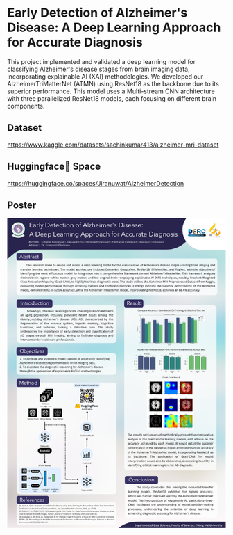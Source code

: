 # Early Detection of Alzheimer's Disease: A Deep Learning Approach for Accurate Diagnosis

This project implemented and validated a deep learning model for classifying Alzheimer's disease stages from brain imaging data, incorporating explainable AI (XAI) methodologies. We developed our AlzheimerTriMatterNet (ATMN) using ResNet18 as the backbone due to its superior performance. This model uses a Multi-stream CNN architecture with three parallelized ResNet18 models, each focusing on different brain components.

## Dataset  
https://www.kaggle.com/datasets/sachinkumar413/alzheimer-mri-dataset

## Huggingface🤗 Space  
https://huggingface.co/spaces/Jiranuwat/AlzheimerDetection

## Poster  
![Poster](./poster.png)